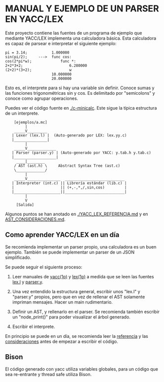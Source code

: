 MANUAL Y EJEMPLO DE UN PARSER EN YACC/LEX
=========================================

Este proyecto contiene las fuentes de un programa de ejemplo que mediante
YACC/LEX implementa una calculadora básica. Esta calculadora es capaz
de parsear e interpretar el siguiente ejemplo:

    pi = 3.14;           1.000000
    sin(pi/2);     --->  func cos:
    cos(2*pi*w);             func *:
    2+2*3+2;                     6.280000
    (2+2)*(3+2);                 w
                         10.000000
                         20.000000

Esto es, el interprete para si hay una variable sin definir. Conoce
sumas y las funciones trigonométricas sin y cos. Es delimitado por
"semicolons" y conoce como agrupar operaciones.

Puedes ver el código fuente en [./c-minicalc](./c-minicalc). Este sigue
la típica estructura de un interprete.

        [ejemplos/a.mc]
             |
        _____V_________
       | Lexer (lex.l) |  (Auto-generado por LEX: lex.yy.c)
       |_______________|
             |
        _____V_____________
       | Parser (parser.y) | (Auto-generado por YACC: y.tab.h y.tab.c)
       |___________________|
         ____|________
        / AST (ast.h) \     Abstract Syntax Tree (ast.c)
        \_____________/
             |
        _____V_______________  ___________________________
       | Interpreter (int.c) || Librería estándar (lib.c) |
       |                     || (+,-,*,/,sin,cos)         |
       |_____________________||___________________________|
             |
             V
         [Salida]

Algunos puntos se han anotado en [./YACC_LEX_REFERENCIA.md](./YACC_LEX_REFERENCIA.md) y en
[AST_CONSIDERACIONES.md](./AST_CONSIDERACIONES.md).

## Como aprender YACC/LEX en un día

Se recomienda implementar un parser propio, una calculadora es un
buen ejemplo. También se puede implementar un parser de un JSON
simplificado.

Se puede seguir el siguiente proceso:

1. Leer manuales de [yacc(1p)](https://raw.githubusercontent.com/harkaitz/c-yacc-lex-ejemplo/master/doc/yacc.1p.pdf) y [lex(1p)](https://raw.githubusercontent.com/harkaitz/c-yacc-lex-ejemplo/master/doc/lex.1p.pdf) a medida
   que se leen las fuentes [lex.l](./c-minicalc/lex.l) y [parser.y](./c-minicalc/parser.l).

2. Una vez entendido la estructura general, escribir unos "lex.l" y "parser.y" propios, pero
   que en vez de rellenar el AST solamente impriman mensajes. Hacer un main rudimentario.

3. Definir un AST, y rellenarlo en el parser. Se recomienda también escribir un "node_print()"
   para poder visualizar el árbol generado.

4. Escribir el interprete.

En principio se puede en un día, se recomienda leer la [referencia](./YACC_LEX_REFERENCIA.md) y
las [consideraciones](./AST_CONSIDERACIONES.md) antes de empezar a escribir el código.

## Bison

El código generado con yacc utiliza variables globales, para un código que sea re-entrante y
thread safe utiliza Bison.
